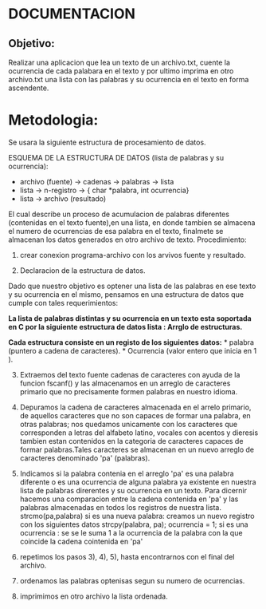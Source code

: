 # DOCUMENTACION


## Objetivo:

Realizar una aplicacion que lea un texto de un archivo.txt, cuente la
ocurrencia de cada palabara en el texto y por ultimo imprima en otro archivo.txt
una lista con las palabras y su ocurrencia en el texto en forma ascendente.


# Metodologia: 

Se usara la siguiente estructura de procesamiento de datos.

 ESQUEMA DE LA ESTRUCTURA DE DATOS (lista de palabras y su ocurrencia):
    
  * archivo (fuente) -> cadenas -> palabras -> lista        
  * lista -> n-registro -> { char *palabra, int ocurrencia} 
  * lista -> archivo (resultado)                            

El cual describe un proceso de acumulacion de palabras diferentes (contenidas
en el texto fuente),en una lista, en donde tambien se almacena el numero
de ocurrencias de esa palabra en el texto,
finalmete se almacenan los datos generados en otro archivo de texto.
Procedimiento:

 1) crear conexion programa-archivo con los arvivos fuente y resultado.

 2) Declaracion de la estructura de datos.
 
   Dado que nuestro objetivo es optener una lista de las palabras en ese texto y
   su ocurrencia en el mismo, pensamos en una estructura de datos que cumple con tales
   requerimientos:

 **La lista de palabras distintas y su ocurrencia en un texto esta soportada en C por
    la siguiente estructura de datos
    lista : Arrglo de estructuras.**

 **Cada estructura consiste en un registo de los siguientes datos:**
    * palabra     (puntero a cadena de caracteres).
    * Ocurrencia  (valor entero que inicia en 1 ).

 3) Extraemos del texto fuente cadenas de caracteres con ayuda de la funcion fscanf()
   y las almacenamos en un arreglo de caracteres primario que no precisamente formen
   palabras en nuestro idioma.
 4) Depuramos la cadena de caracteres almacenada en el arrelo primario, de aquellos
   caracteres que no son capaces de formar una palabra, en otras palabras; nos quedamos
   unicamente con los caracteres que corresponden a letras del alfabeto latino,
   vocales con acentos y dieresis tambien estan contenidos en la categoria de
   caracteres capaces de formar palabras.Tales caracteres se almacenan en un nuevo arreglo
   de caracteres denominado 'pa' (palabras).
 5) Indicamos si la palabra contenia en el arreglo 'pa' es una palabra diferente o es una
   ocurrencia de alguna palabra ya existente en nuestra lista de palabras direrentes y su
   ocurrencia en un texto.
   Para dicernir hacemos una comparacion entre la cadena contenida en 'pa' y las palabras
   almacenadas en todos los registros de nuestra lista. strcmo(pa,palabra)
   si es una nueva palabra: creamos un nuevo registro con los siguientes datos
                            strcpy(palabra, pa);
                            ocurrencia  = 1;
    si es una ocurrencia : se se le suma 1 a la ocurrencia de la palabra con la que coincide la cadena cointenida en 'pa'


 6) repetimos los pasos 3), 4), 5), hasta encontrarnos con el final del archivo.

 7) ordenamos las palabras optenisas segun su numero de ocurrencias.

  8) imprimimos en otro archivo la lista ordenada.
